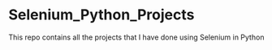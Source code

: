 # Selenium_Python_Projects
This repo contains all the projects that I have done using Selenium in Python
